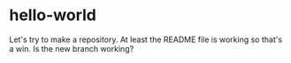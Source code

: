 # hello-world
Let's try to make a repository.
At least the README file is working so that's a win.
Is the new branch working? 
